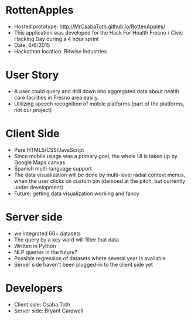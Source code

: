 # RottenApples

* Hosted prototype: http://MrCsabaToth.github.io/RottenApples/
* This application was developed for the Hack For Health Fresno / Civic Hacking Day during a 4 hour sprint
* Date: 6/6/2015
* Hackathon location: Bitwise Industries

# User Story

* A user could query and drill down into aggregated data about health care facilities in Fresno area easily.
* Utilizing speech recognition of mobile platforms (part of the platforms, not our project)

# Client Side

* Pure HTML5/CSS/JavaScript
* Since mobile usage was a primary goal, the whole UI is taken up by Google Maps canvas
* Spanish multi-language support
* The data visualization will be done by multi-level radial context menus, when the user clicks on custom pin
(demoed at the pitch, but currently under development)
* Future: getting data visualization working and fancy

# Server side

* we integrated 60+ datasets
* The query by a key word will filter that data
* Written in Python
* NLP queries in the future?
* Possible regression of datasets where several year is available
* Server side haven't been plugged-in to the client side yet

# Developers

* Client side: Csaba Toth
* Server side: Bryant Cardwell
